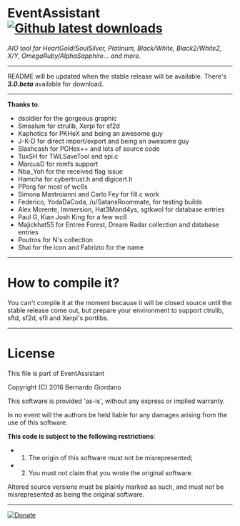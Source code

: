 # EventAssistant [![Github latest downloads](https://img.shields.io/github/downloads/BernardoGiordano/EventAssistant/total.svg)](https://github.com/BernardoGiordano/EventAssistant/releases/latest)

*AIO tool for HeartGold/SoulSilver, Platinum, Black/White, Black2/White2, X/Y, OmegaRuby/AlphaSapphire... and more.*

---

README will be updated when the stable release will be available. There's ***3.0.beta*** available for download.

---
 
**Thanks to**:

* dsoldier for the gorgeous graphic
* Smealum for ctrulib, Xerpi for sf2d
* Kaphotics for PKHeX and being an awesome guy
* J-K-D for direct import/export and being an awesome guy
* Slashcash for PCHex++ and lots of source code
* TuxSH for TWLSaveTool and spi.c
* MarcusD for romfs support
* Nba_Yoh for the received flag issue
* Hamcha for cybertrust.h and digicert.h
* PPorg for most of wc6s
* Simona Mastroianni and Carlo Fey for fill.c work
* Federico, YodaDaCoda, /u/SatansRoommate, for testing builds
* Alex Morente, Immersion, Hat3Mond4ys, sgtkwol for database entries
* Paul G, Kian Josh King for a few wc6
* Majickhat55 for Entree Forest, Dream Radar collection and database entries
* Poutros for N's collection
* Shai for the icon and Fabrizio for the name

---

# How to compile it?

You can't compile it at the moment because it will be closed source until the stable release come out, but prepare your environment to support ctrulib, sftd, sf2d, sfil and Xerpi's portlibs.

---

# License

This file is part of EventAssistant

Copyright (C) 2016 Bernardo Giordano

This software is provided 'as-is', without any express or implied warranty.
 
In no event will the authors be held liable for any damages arising from the use of this software.

**This code is subject to the following restrictions**:

* 1) The origin of this software must not be misrepresented; 
* 2) You must not claim that you wrote the original software. 


Altered source versions must be plainly marked as such, and must not be misrepresented as being the original software.

---

[![Donate](https://img.shields.io/badge/Donate-PayPal-green.svg)](https://www.paypal.me/BernardoGiordano)
